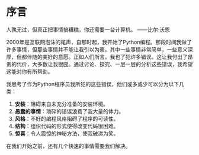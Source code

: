 # 序言


人孰无过，但真正把事情搞糟糕，你还需要一台计算机。
——比尔·沃恩

2000年是互联网泡沫的尾声，自那时起，我开始了Python编程。那段时间我做了许多事情，但那些事情并不能让我引以为豪。其中一些事情非常简单，一些意义深厚，但都伴随的美好的意愿。正如人们所言，我也了犯许多错误。这让我付出了昂贵的代价，大多数让我很囧。通过讨论、探究、一层一层的分析这些错误，我希望这能对你有所帮助。


我思考了作为Python程序员我所犯的这些错误，他们或多或少可以分为以下几类：

1. **安装**：阻碍来自未充分准备的安装环境。
2. **愚蠢的事情**：琐碎的错误浪费了我大量的体力。
3. **风格**：不好的编程风格阻碍了程序的可读性。
4. **结构**：组织代码的形式使得改变代码很困难。
5. **惊喜**：令人震惊的神秘方法，使我破涕为笑。


在我们开始之前，还有几个快速的事情需要我们解决。